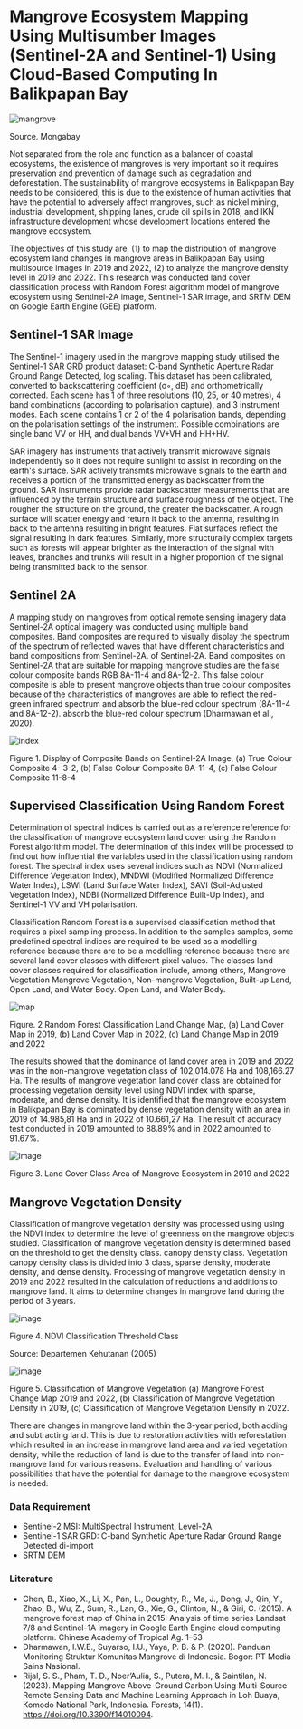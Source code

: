 # Mangrove Ecosystem Mapping Using Multisumber Images (Sentinel-2A and Sentinel-1) Using Cloud-Based Computing In Balikpapan Bay

![mangrove](https://github.com/aldearizka99/MangroveIKN/assets/57086261/22361bc2-b8db-4074-ac89-82551f67b53a)


Source. Mongabay

Not separated from the role and function as a balancer of coastal ecosystems, the existence of mangroves is very important so it requires preservation and prevention of damage such as degradation and deforestation. The sustainability of mangrove ecosystems in Balikpapan Bay needs to be considered, this is due to the existence of human activities that have the potential to adversely affect mangroves, such as nickel mining, industrial development, shipping lanes, crude oil spills in 2018, and IKN infrastructure development whose development locations entered the mangrove ecosystem. 

The objectives of this study are, (1) to map the distribution of mangrove ecosystem land changes in mangrove areas in Balikpapan Bay using multisource images in 2019 and 2022, (2) to analyze the mangrove density level in 2019 and 2022. 
This research was conducted land cover classification process with Random Forest algorithm model of mangrove ecosystem using Sentinel-2A image, Sentinel-1 SAR image, and SRTM DEM on Google Earth Engine (GEE) platform.

## Sentinel-1 SAR Image
The Sentinel-1 imagery used in the mangrove mapping study utilised the Sentinel-1 SAR GRD product dataset: C-band Synthetic Aperture Radar Ground Range Detected, log scaling. This dataset has been calibrated, converted to backscattering coefficient (σ◦, dB) and orthometrically corrected. Each scene has 1 of three resolutions (10, 25, or 40 metres), 4 band combinations (according to polarisation capture), and 3 instrument modes. Each scene contains 1 or 2 of the 4 polarisation bands, depending on the polarisation settings of the instrument. Possible combinations are single band VV or HH, and dual bands VV+VH and HH+HV.

SAR imagery has instruments that actively transmit microwave signals independently so it does not require sunlight to assist in recording on the earth's surface. SAR actively transmits microwave signals to the earth and receives a portion of the transmitted energy as backscatter from the ground.
SAR instruments provide radar backscatter measurements that are influenced by the terrain structure and surface roughness of the object. The rougher the structure on the ground, the greater the backscatter. A rough surface will scatter energy and return it back to the antenna, resulting in back to the antenna resulting in bright features. Flat surfaces reflect the signal resulting in dark features. Similarly, more structurally complex targets such as forests will appear brighter as the interaction of the signal with leaves, branches and trunks will result in a higher proportion of the signal being transmitted back to the sensor.

## Sentinel 2A
A mapping study on mangroves from optical remote sensing imagery data Sentinel-2A optical imagery was conducted using multiple band composites. Band composites are required to visually display the spectrum of the spectrum of reflected waves that have different characteristics and band compositions from Sentinel-2A. of Sentinel-2A. Band composites on Sentinel-2A that are suitable for mapping mangrove studies are the false colour composite bands RGB 8A-11-4 and 8A-12-2. This false colour composite is able to present mangrove objects than true colour composites because of the characteristics of mangroves are able to reflect the red-green infrared spectrum and absorb the blue-red colour spectrum (8A-11-4 and 8A-12-2). absorb the blue-red colour spectrum (Dharmawan et al., 2020).

![index](https://github.com/aldearizka99/MangroveIKN/assets/57086261/366000b5-57a1-41f2-8584-8225dd4068cb)

Figure 1. Display of Composite Bands on Sentinel-2A Image, (a) True Colour Composite 4- 3-2, (b) False Colour Composite 8A-11-4, (c) False Colour Composite 11-8-4 

## Supervised Classification Using Random Forest 

Determination of spectral indices is carried out as a reference reference for the classification of mangrove ecosystem land cover using the Random Forest algorithm model. The determination of this index will be processed to find out how influential the variables used in the classification using random forest. The spectral index uses several indices such as NDVI (Normalized Difference Vegetation Index), MNDWI (Modified Normalized Difference Water Index), LSWI (Land Surface Water Index), SAVI (Soil-Adjusted Vegetation Index), NDBI (Normalized Difference Built-Up Index), and Sentinel-1 VV and VH polarisation.

Classification Random Forest is a supervised classification method that requires a pixel sampling process. In addition to the samples samples, some predefined spectral indices are required to be used as a modelling reference because there are to be a modelling reference because there are several land cover classes with different pixel values. The classes land cover classes required for classification include, among others, Mangrove Vegetation Mangrove Vegetation, Non-mangrove Vegetation, Built-up Land, Open Land, and Water Body. Open Land, and Water Body.

![map](https://github.com/aldearizka99/MangroveIKN/assets/57086261/ad25fd89-89d1-406a-8884-d204bd56a2ab)

Figure. 2 Random Forest Classification Land Change Map, (a) Land Cover Map in 2019, (b) Land Cover Map in 2022, (c) Land Change Map in 2019 and 2022

The results showed that the dominance of land cover area in 2019 and 2022 was in the non-mangrove vegetation class of 102,014.078 Ha and 108,166.27 Ha. The results of mangrove vegetation land cover class are obtained for processing vegetation density level using NDVI index with sparse, moderate, and dense density. It is identified that the mangrove ecosystem in Balikpapan Bay is dominated by dense vegetation density with an area in 2019 of 14.985,81 Ha and in 2022 of 10.661,27 Ha. The result of accuracy test conducted in 2019 amounted to 88.89% and in 2022 amounted to 91.67%.

![image](https://github.com/aldearizka99/MangroveIKN/assets/57086261/f6daf677-0733-40e2-982b-ec1ab61d4424)

Figure 3. Land Cover Class Area of Mangrove Ecosystem in 2019 and 2022


## Mangrove Vegetation Density 
Classification of mangrove vegetation density was processed using using the NDVI index to determine the level of greenness on the mangrove objects studied. Classification of mangrove vegetation density is determined based on the threshold to get the density class. canopy density class. Vegetation canopy density class is divided into 3 class, sparse density, moderate density, and dense density. Processing of mangrove vegetation density in 2019 and 2022 resulted in the calculation of reductions and additions to mangrove land. It aims to determine changes in mangrove land during the period of 3 years.

![image](https://github.com/aldearizka99/MangroveIKN/assets/57086261/664bddf1-1504-4d9a-8e17-732c34bdc1c4)

Figure 4. NDVI Classification Threshold Class 

Source: Departemen Kehutanan (2005)


![image](https://github.com/aldearizka99/MangroveIKN/assets/57086261/3c10f0ff-1d72-4364-ac55-9a5bb8bb2608)

Figure 5. Classification of Mangrove Vegetation (a) Mangrove Forest Change Map 2019 and 2022, (b) Classification of Mangrove Vegetation Density in 2019, (c) Classification of Mangrove Vegetation Density in 2022.


There are changes in mangrove land within the 3-year period, both adding and subtracting land. This is due to restoration activities with reforestation which resulted in an increase in mangrove land area and varied vegetation density, while the reduction of land is due to the transfer of land into non-mangrove land for various reasons. Evaluation and handling of various possibilities that have the potential for damage to the mangrove ecosystem is needed.


### Data Requirement
- Sentinel-2 MSI: MultiSpectral Instrument, Level-2A
- Sentinel-1 SAR GRD: C-band Synthetic Aperture Radar Ground Range Detected di-import
- SRTM DEM

### Literature
- Chen, B., Xiao, X., Li, X., Pan, L., Doughty, R., Ma, J., Dong, J., Qin, Y., Zhao, B., Wu, Z., Sum, R., Lan, G., Xie, G., Clinton, N., & Giri, C. (2015). A mangrove forest map of China in 2015: Analysis of time series Landsat 7/8 and Sentinel-1A imagery in Google Earth Engine cloud computing platform. Chinese Academy of Tropical Ag. 1–53
- Dharmawan, I.W.E., Suyarso, I.U., Yaya, P. B. & P. (2020). Panduan Monitoring Struktur Komunitas Mangrove di Indonesia. Bogor: PT Media Sains Nasional.
- Rijal, S. S., Pham, T. D., Noer’Aulia, S., Putera, M. I., & Saintilan, N. (2023). Mapping Mangrove Above-Ground Carbon Using Multi-Source Remote Sensing Data and Machine Learning Approach in Loh Buaya, Komodo National Park, Indonesia. Forests, 14(1). https://doi.org/10.3390/f14010094.
